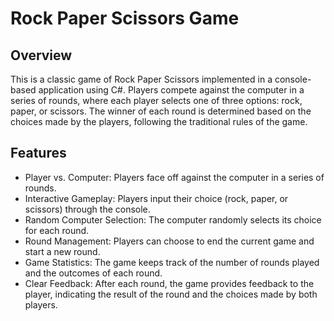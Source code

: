 <h1>Rock Paper Scissors Game</h1>
<h2>Overview</h2>
This is a classic game of Rock Paper Scissors implemented in a console-based application using C#. Players compete against the computer in a series of rounds, where each player selects one of three options: rock, paper, or scissors. The winner of each round is determined based on the choices made by the players, following the traditional rules of the game.

<h2>Features</h2>
<ul>
<li>Player vs. Computer: Players face off against the computer in a series of rounds.
<li>Interactive Gameplay: Players input their choice (rock, paper, or scissors) through the console.
<li>Random Computer Selection: The computer randomly selects its choice for each round.
<li>Round Management: Players can choose to end the current game and start a new round.
<li>Game Statistics: The game keeps track of the number of rounds played and the outcomes of each round.
<li>Clear Feedback: After each round, the game provides feedback to the player, indicating the result of the round and the choices made by both players.

</ul>
